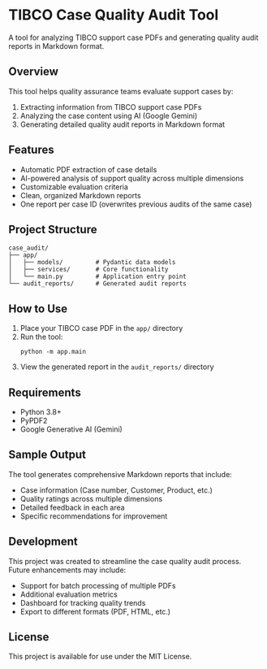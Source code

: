 # TIBCO Case Quality Audit Tool

A tool for analyzing TIBCO support case PDFs and generating quality audit reports in Markdown format.

## Overview

This tool helps quality assurance teams evaluate support cases by:
1. Extracting information from TIBCO support case PDFs
2. Analyzing the case content using AI (Google Gemini)
3. Generating detailed quality audit reports in Markdown format

## Features

- Automatic PDF extraction of case details
- AI-powered analysis of support quality across multiple dimensions
- Customizable evaluation criteria
- Clean, organized Markdown reports
- One report per case ID (overwrites previous audits of the same case)

## Project Structure

```
case_audit/
├── app/
│   ├── models/         # Pydantic data models
│   ├── services/       # Core functionality
│   └── main.py         # Application entry point
└── audit_reports/      # Generated audit reports
```

## How to Use

1. Place your TIBCO case PDF in the `app/` directory
2. Run the tool:
   ```
   python -m app.main
   ```
3. View the generated report in the `audit_reports/` directory

## Requirements

- Python 3.8+
- PyPDF2
- Google Generative AI (Gemini)

## Sample Output

The tool generates comprehensive Markdown reports that include:
- Case information (Case number, Customer, Product, etc.)
- Quality ratings across multiple dimensions
- Detailed feedback in each area
- Specific recommendations for improvement

## Development

This project was created to streamline the case quality audit process. Future enhancements may include:
- Support for batch processing of multiple PDFs
- Additional evaluation metrics
- Dashboard for tracking quality trends
- Export to different formats (PDF, HTML, etc.)

## License

This project is available for use under the MIT License.
